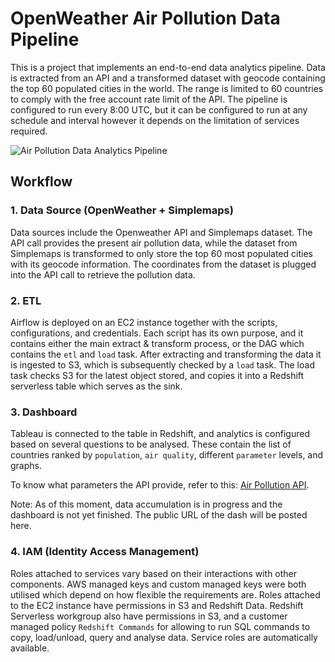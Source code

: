 # OpenWeather Air Pollution Data Pipeline

This is a project that implements an end-to-end data analytics pipeline. Data is extracted from an API and a transformed dataset with geocode containing the top 60 populated cities in the world. The range is limited to 60 countries to comply with the free account rate limit of the API. The pipeline is configured to run every 8:00 UTC, but it can be configured to run at any schedule and interval however it depends on the limitation of services required.

![Air Pollution Data Analytics Pipeline](https://github.com/zvsuarez/air-pollution-data-pipeline/assets/64736073/4208704e-8f19-4d30-8957-a4203945732a)

## Workflow

### 1. Data Source (OpenWeather + Simplemaps)

Data sources include the Openweather API and Simplemaps dataset. The API call provides the present air pollution data, while the dataset from Simplemaps is transformed to only store the top 60 most populated cities with its geocode information. The coordinates from the dataset is plugged into the API call to retrieve the pollution data.

### 2. ETL

Airflow is deployed on an EC2 instance together with the scripts, configurations, and credentials. Each script has its own purpose, and it contains either the main extract & transform process, or the DAG which contains the `etl` and `load` task. After extracting and transforming the data it is ingested to S3, which is subsequently checked by a `load` task. The load task checks S3 for the latest object stored, and copies it into a Redshift serverless table which serves as the sink.

### 3. Dashboard

Tableau is connected to the table in Redshift, and analytics is configured based on several questions to be analysed. These contain the list of countries ranked by `population`, `air quality`, different `parameter` levels, and graphs.

To know what parameters the API provide, refer to this: [Air Pollution API](https://openweathermap.org/api/air-pollution).

Note: As of this moment, data accumulation is in progress and the dashboard is not yet finished. The public URL of the dash will be posted here.

### 4. IAM (Identity Access Management)

Roles attached to services vary based on their interactions with other components. AWS managed keys and custom managed keys were both utilised which depend on how flexible the requirements are. Roles attached to the EC2 instance have permissions in S3 and Redshift Data. Redshift Serverless workgroup also have permissions in S3, and a customer managed policy `Redshift Commands` for allowing to run SQL commands to copy, load/unload, query and analyse data. Service roles are automatically available.

